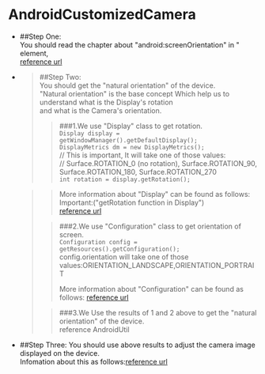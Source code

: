 # AndroidCustomizedCamera
* ##Step One:  
  You should read the chapter about "android:screenOrientation" in "<activity> element,  
  [reference url](http://developer.android.com/intl/zh-cn/guide/topics/manifest/activity-element.html)

* >##Step Two:  
  >You should get the "natural orientation" of the device.  
  >"Natural orientation" is the base concept Which help us to understand what is the Display's rotation  
  >and what is the Camera's orientation.  
  >
  >>###1.We use "Display" class to get rotation.  
  >>`Display display = getWindowManager().getDefaultDisplay();`  
  >>`DisplayMetrics dm = new DisplayMetrics();`  
  >>// This is important, It will take one of those values:  
  >>// Surface.ROTATION_0 (no rotation), Surface.ROTATION_90, Surface.ROTATION_180, Surface.ROTATION_270  
  >>`int rotation = display.getRotation();`  

  >>More information about "Display" can be found as follows:  
  >>Important:("getRotation function in Display")  
  [reference url](http://developer.android.com/intl/zh-cn/reference/android/view/Display.html)
  >
  >
  >>###2.We use "Configuration" class to get orientation of screen.  
  >>`Configuration config = getResources().getConfiguration();`  
  >>config.orientation will take one of those values:ORIENTATION_LANDSCAPE,ORIENTATION_PORTRAIT  
  >>
  >>More information about "Configuration" can be found as follows:
  >>[reference url](http://developer.android.com/intl/zh-cn/reference/android/content/res/Configuration.html)
  >
  >
  >>###3.We Use the results of 1 and 2 above to get the "natural orientation" of the device.  
  >>reference AndroidUtil

* ##Step Three:
  You should use above results to adjust the camera image displayed on the device.  
  Infomation about this as follows:[reference url](http://developer.android.com/intl/zh-cn/reference/android/hardware/Camera.CameraInfo.html)  




